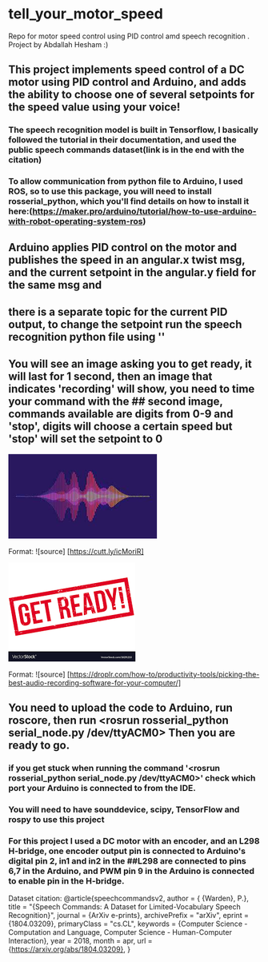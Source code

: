 # tell_your_motor_speed
Repo for motor speed control using PID control amd speech recognition .
Project by Abdallah Hesham :)
## This project implements speed control of a DC motor using PID control and Arduino, and adds the ability to choose one of several setpoints for the speed value using your voice!
### The speech recognition model is built in Tensorflow, I basically followed the tutorial in their documentation, and used the public speech commands dataset(link is in the end with the citation)

### To allow communication from python file to Arduino, I used ROS, so to use this package, you will need to install rosserial_python, which you'll find details on how to install it here:(https://maker.pro/arduino/tutorial/how-to-use-arduino-with-robot-operating-system-ros) 
## Arduino applies PID control on the motor and publishes the speed in an angular.x twist msg, and the current setpoint in the angular.y field for the same msg and 
## there is a separate topic for the current PID output, to change the setpoint run the speech recognition python file using '<roslaunch tell_your_motor_speed launcher.launch>' 
## You will see an image asking you to get ready, it will last for 1 second, then an image that indicates 'recording' will show, you need to time your command with the  ## second image, commands available are digits from 0-9 and 'stop', digits will choose a certain speed but 'stop' will set the setpoint to 0
![get ready](images.jpeg)
   
Format: ![source] [https://cutt.ly/icMoriR]
   
   
![recording](index.png)

Format: ![source] [https://droplr.com/how-to/productivity-tools/picking-the-best-audio-recording-software-for-your-computer/]


## You need to upload the code to Arduino, run roscore, then run <rosrun rosserial_python serial_node.py /dev/ttyACM0> Then you are ready to go.
### if you get stuck when running the command '<rosrun rosserial_python serial_node.py /dev/ttyACM0>' check which port your Arduino is connected to from the IDE.
### You will need to have sounddevice, scipy, TensorFlow and rospy to use this project



### For this project I used a DC motor with an encoder, and an L298 H-bridge, one encoder output pin is connected to Arduino's digital pin 2, in1 and in2 in the ##L298 are connected to pins 6,7 in the Arduino, and PWM pin 9 in the Arduino is connected to enable pin in the H-bridge. 





Dataset citation:
@article{speechcommandsv2,
   author = { {Warden}, P.},
    title = "{Speech Commands: A Dataset for Limited-Vocabulary Speech Recognition}",
  journal = {ArXiv e-prints},
  archivePrefix = "arXiv",
  eprint = {1804.03209},
  primaryClass = "cs.CL",
  keywords = {Computer Science - Computation and Language, Computer Science - Human-Computer Interaction},
    year = 2018,
    month = apr,
    url = {https://arxiv.org/abs/1804.03209},
}



